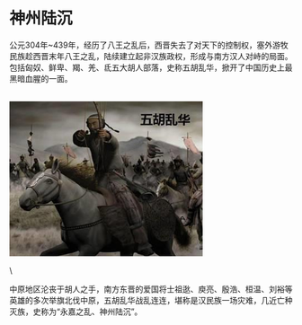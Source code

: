 # 神州陆沉

公元304年\~439年，经历了八王之乱后，西晋失去了对天下的控制权，塞外游牧民族趁西晋末年八王之乱，陆续建立起非汉族政权，形成与南方汉人对峙的局面。包括匈奴、鲜卑、羯、羌、氐五大胡人部落，史称五胡乱华，掀开了中国历史上最黑暗血腥的一面。

\
![](<../.gitbook/assets/image (2).png>)

\


中原地区沦丧于胡人之手，南方东晋的爱国将士祖逖、庾亮、殷浩、桓温、刘裕等英雄的多次举旗北伐中原，五胡乱华战乱连连，堪称是汉民族一场灾难，几近亡种灭族，史称为“永嘉之乱、神州陆沉”。
